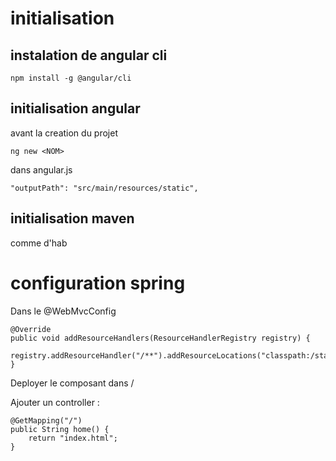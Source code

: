 
# initialisation

## instalation de angular cli
~~~
npm install -g @angular/cli
~~~

## initialisation angular
avant la creation du projet
~~~
ng new <NOM>
~~~
dans angular.js
~~~
"outputPath": "src/main/resources/static",
~~~

## initialisation maven
comme d'hab

# configuration spring
Dans le @WebMvcConfig
~~~
@Override
public void addResourceHandlers(ResourceHandlerRegistry registry) {
	registry.addResourceHandler("/**").addResourceLocations("classpath:/static/");
}
~~~
Deployer le composant dans /

Ajouter un controller :
~~~
@GetMapping("/")
public String home() {
	return "index.html";
}
~~~

